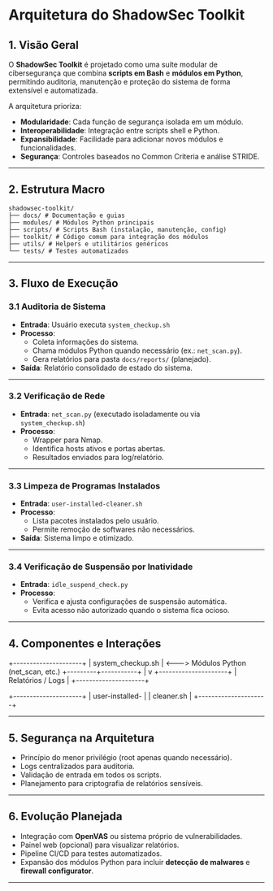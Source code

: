 # Arquitetura do ShadowSec Toolkit

## 1. Visão Geral

O **ShadowSec Toolkit** é projetado como uma suíte modular de cibersegurança que combina **scripts em Bash** e **módulos em Python**, permitindo auditoria, manutenção e proteção do sistema de forma extensível e automatizada.

A arquitetura prioriza:
- **Modularidade**: Cada função de segurança isolada em um módulo.
- **Interoperabilidade**: Integração entre scripts shell e Python.
- **Expansibilidade**: Facilidade para adicionar novos módulos e funcionalidades.
- **Segurança**: Controles baseados no Common Criteria e análise STRIDE.

---

## 2. Estrutura Macro

```
shadowsec-toolkit/
├── docs/ # Documentação e guias
├── modules/ # Módulos Python principais
├── scripts/ # Scripts Bash (instalação, manutenção, config)
├── toolkit/ # Código comum para integração dos módulos
├── utils/ # Helpers e utilitários genéricos
└── tests/ # Testes automatizados
```

---

## 3. Fluxo de Execução

### 3.1 Auditoria de Sistema
- **Entrada**: Usuário executa `system_checkup.sh`
- **Processo**:
  - Coleta informações do sistema.
  - Chama módulos Python quando necessário (ex.: `net_scan.py`).
  - Gera relatórios para pasta `docs/reports/` (planejado).
- **Saída**: Relatório consolidado de estado do sistema.

---

### 3.2 Verificação de Rede
- **Entrada**: `net_scan.py` (executado isoladamente ou via `system_checkup.sh`)
- **Processo**:
  - Wrapper para Nmap.
  - Identifica hosts ativos e portas abertas.
  - Resultados enviados para log/relatório.

---

### 3.3 Limpeza de Programas Instalados
- **Entrada**: `user-installed-cleaner.sh`
- **Processo**:
  - Lista pacotes instalados pelo usuário.
  - Permite remoção de softwares não necessários.
- **Saída**: Sistema limpo e otimizado.

---

### 3.4 Verificação de Suspensão por Inatividade
- **Entrada**: `idle_suspend_check.py`
- **Processo**:
  - Verifica e ajusta configurações de suspensão automática.
  - Evita acesso não autorizado quando o sistema fica ocioso.

---

## 4. Componentes e Interações

+---------------------+
| system_checkup.sh | <---> Módulos Python (net_scan, etc.)
+---------+-----------+
|
v
+---------------------+
| Relatórios / Logs |
+---------------------+

+---------------------+
| user-installed- |
| cleaner.sh |
+---------------------+

---

## 5. Segurança na Arquitetura

- Princípio do menor privilégio (root apenas quando necessário).
- Logs centralizados para auditoria.
- Validação de entrada em todos os scripts.
- Planejamento para criptografia de relatórios sensíveis.

---

## 6. Evolução Planejada

- Integração com **OpenVAS** ou sistema próprio de vulnerabilidades.
- Painel web (opcional) para visualizar relatórios.
- Pipeline CI/CD para testes automatizados.
- Expansão dos módulos Python para incluir **detecção de malwares** e **firewall configurator**.

---

